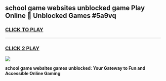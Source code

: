 
## school game websites unblocked game Play Online 👋 Unblocked Games #5a9vq
<h3>
<a href="https://premium.freeplayer.one?title=school_game_websites&ref=21F">CLICK TO PLAY</a></h3>
<hr>

<h3>
<a href="https://premium.freeplayer.one?title=school_game_websites&ref=21F">CLICK 2 PLAY</a>
  
</h3>

<a href="https://premium.freeplayer.one?title=school_game_websites&ref=21F/"><img src="https://clearcache.store/games.png"></a>


**school game websites games unblocked: Your Gateway to Fun and Accessible Online Gaming**
